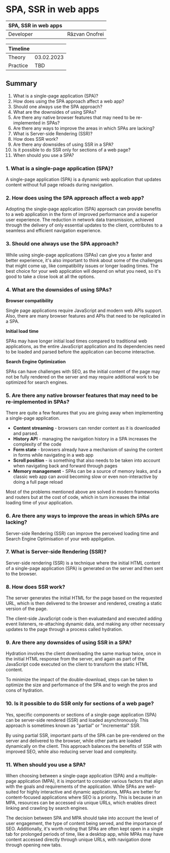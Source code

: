 # SPA, SSR in web apps

| SPA, SSR in web apps |                |
| -------------------- | -------------- |
| Developer            | Răzvan Onofrei |

| Timeline |            |
| -------- | ---------- |
| Theory   | 03.02.2023 |
| Practice | TBD        |

## Summary

1. What is a single-page application (SPA)?
2. How does using the SPA approach affect a web app?
3. Should one always use the SPA approach?
4. What are the downsides of using SPAs?
5. Are there any native browser features that may need to be re-implemented in SPAs?
6. Are there any ways to improve the areas in which SPAs are lacking?
7. What is Server-side Rendering (SSR)?
8. How does SSR work?
9. Are there any downsides of using SSR in a SPA?
10. Is it possible to do SSR only for sections of a web page?
11. When should you use a SPA?

### 1. What is a single-page application (SPA)?

A single-page application (SPA) is a dynamic web application that updates content without full page reloads during navigation.

### 2. How does using the SPA approach affect a web app?

Adopting the single-page application (SPA) approach can provide benefits to a web application in the form of improved performance and a superior user experience. The reduction in network data transmission, achieved through the delivery of only essential updates to the client, contributes to a seamless and efficient navigation experience.

### 3. Should one always use the SPA approach?

While using single-page applications (SPAs) can give you a faster and better experience, it's also important to think about some of the challenges that might come up, like compatibility issues or longer loading times. The best choice for your web application will depend on what you need, so it's good to take a close look at all the options.

### 4. What are the downsides of using SPAs?

**Browser compatibility**

Single page applications require JavaScript and modern web APIs support. Also, there are many browser features and APIs that need to be replicated in a SPA.

**Initial load time**

SPAs may have longer initial load times compared to traditional web applications, as the entire JavaScript application and its dependencies need to be loaded and parsed before the application can become interactive.

**Search Engine Optimization**

SPAs can have challenges with SEO, as the initial content of the page may not be fully rendered on the server and may require additional work to be optimized for search engines.

### 5. Are there any native browser features that may need to be re-implemented in SPAs?

There are quite a few features that you are giving away when implementing a single-page application.

- **Content streaming** - browsers can render content as it is downloaded and parsed.
- **History API** - managing the navigation history in a SPA increases the complexity of the code
- **Form state** - browsers already have a mechanism of saving the content in forms while navigating in a web app
- **Scroll position** - is something that also needs to be taken into account when navigating back and forward through pages
- **Memory management** - SPAs can be a source of memory leaks, and a classic web app can avoid becoming slow or even non-interactive by doing a full page reload

Most of the problems mentioned above are solved in modern frameworks and routers but at the cost of code, which in turn increases the initial loading time of your application.

### 6. Are there any ways to improve the areas in which SPAs are lacking?

Server-side Rendering (SSR) can improve the perceived loading time and Search Engine Optimisation of your web appligation.

### 7. What is Server-side Rendering (SSR)?

Server-side rendering (SSR) is a technique where the initial HTML content of a single-page application (SPA) is generated on the server and then sent to the browser.

### 8. How does SSR work?

The server generates the initial HTML for the page based on the requested URL, which is then delivered to the browser and rendered, creating a static version of the page.

The client-side JavaScript code is then evaluatedand and executed adding event listeners, re-attaching dynamic data, and making any other necessary updates to the page through a process called hydration.

### 9. Are there any downsides of using SSR in a SPA?

Hydration involves the client downloading the same markup twice, once in the initial HTML response from the server, and again as part of the JavaScript code executed on the client to transform the static HTML content.

To minimize the impact of the double-download, steps can be taken to optimize the size and performance of the SPA and to weigh the pros and cons of hydration.

### 10. Is it possible to do SSR only for sections of a web page?

Yes, specific components or sections of a single-page application (SPA) can be server-side rendered (SSR) and loaded asynchronously. This approach is sometimes known as "partial" or "incremental" SSR.

By using partial SSR, important parts of the SPA can be pre-rendered on the server and delivered to the browser, while other parts are loaded dynamically on the client. This approach balances the benefits of SSR with improved SEO, while also reducing server load and complexity.

### 11. When should you use a SPA?

When choosing between a single-page application (SPA) and a multiple-page application (MPA), it is important to consider various factors that align with the goals and requirements of the application. While SPAs are well-suited for highly interactive and dynamic applications, MPAs are better for content-focused applications where SEO is a priority. This is because in an MPA, resources can be accessed via unique URLs, which enables direct linking and crawling by search engines.

The decision between SPA and MPA should take into account the level of user engagement, the type of content being served, and the importance of SEO. Additionally, it's worth noting that SPAs are often kept open in a single tab for prolonged periods of time, like a desktop app, while MPAs may have content accessed directly through unique URLs, with navigation done through opening new tabs.
